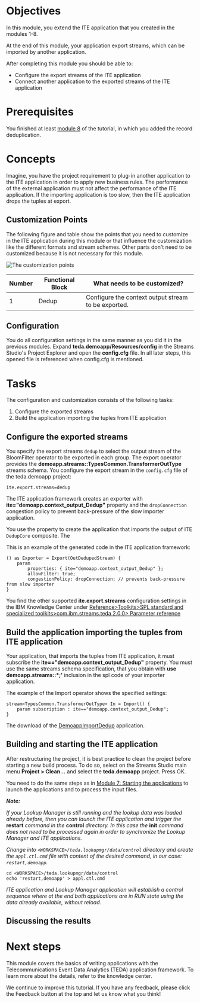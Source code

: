 <!--(
---
layout: docs
title:  Module 12 - Export streams
description:  Export streams of the ITE application
weight:  22
---
)-->
# Objectives

In this module, you extend the ITE application that you created in the modules 1-8.

At the end of this module, your application export streams, which can be imported by another application.

After completing this module you should be able to:

* Configure the export streams of the ITE application
* Connect another application to the exported streams of the ITE application

# Prerequisites

You finished at least [module 8](http://ibmstreams.github.io/streamsx.tutorial.teda/docs/2.0.0/Module-8/) of the tutorial, in which you added the record deduplication.

# Concepts

Imagine, you have the project requirement to plug-in another application to the ITE application in order to apply new business rules. The performance of the external application must not affect the performance of the ITE application. If the importing application is too slow, then the ITE application drops the tuples at export.

## Customization Points

The following figure and table show the points that you need to customize in the ITE application during this module or that influence the customization like the different formats and stream schemes. Other parts don't need to be customized because it is not necessary for this module.

<img src="/streamsx.tutorial.teda/images/2.0.0/module-12/Architecture.png" alt="The customization points"/>

|    Number    |    Functional Block                     |    What needs to be customized?                                                                                                                |
|--------------|-----------------------------------------|------------------------------------------------------------------------------------------------------------------------------------------------|
|    1         |    Dedup                                |    Configure the context output stream to be exported.|


## Configuration

You do all configuration settings in the same manner as you did it in the previous modules. Expand **teda.demoapp/Resources/config** in the Streams Studio's Project Explorer and open the **config.cfg** file. In all later steps, this opened file is referenced when config.cfg is mentioned.

# Tasks

The configuration and customization consists of the following tasks:

1. Configure the exported streams
2. Build the application importing the tuples from ITE application

## Configure the exported streams

You specify the export streams `dedup` to select the output stream of the BloomFilter operator to be exported in each group. The export operator provides the **demoapp.streams::TypesCommon.TransformerOutType** streams schema. You configure the export stream in the `config.cfg` file of the teda.demoapp project:

    ite.export.streams=dedup
    
The ITE application framework creates an exporter with **ite="demoapp.context_output_Dedup"** property and the `dropConnection` congestion policy to prevent back-pressure of the slow importer application. 

You use the property to create the application that imports the output of ITE `DedupCore` composite. The 

This is an example of the generated code in the ITE application framework:
    
    () as Exporter = Export(OutDedupedStream) {
        param
    		properties: { ite="demoapp.context_output_Dedup" };
    		allowFilter: true;
    		congestionPolicy: dropConnection; // prevents back-pressure from slow importer 
	}

You find the other supported **ite.export.streams** configuration settings in the IBM Knowledge Center under [Reference>Toolkits>SPL standard and specialized toolkits>com.ibm.streams.teda 2.0.0> Parameter reference](http://www.ibm.com/support/knowledgecenter/SSCRJU_4.2.0/com.ibm.streams.toolkits.doc/spldoc/dita/tk$com.ibm.streams.teda/tk$com.ibm.streams.teda$184.html)

## Build the application importing the tuples from ITE application

Your application, that imports the tuples from ITE application, it must subscribe the **ite=="demoapp.context_output_Dedup"** property.
You must use the same streams schema specification, that you obtain with **use demoapp.streams::*;'** inclusion in the spl code of your importer application.

The example of the Import operator shows the specified settings:

	stream<TypesCommon.TransformerOutType> In = Import() {
		param subscription : ite=="demoapp.context_output_Dedup";
	}

The download of the [DemoappImportDedup](DemoappImportDedup.spl) application.

## Building and starting the ITE application

After restructuring the project, it is best practice to clean the project before starting a new build process. To do so, select on the Streams Studio main menu **Project > Clean…** and select the **teda.demoapp** project. Press OK.

You need to do the same steps as in [Module 7: Starting the applications](http://ibmstreams.github.io/streamsx.tutorial.teda/docs/2.0.0/Module-7/#starting-the-applications) to launch the applications and to process the input files.

***Note:***

*If your Lookup Manager is still running and the lookup data was loaded already before, then you can launch the ITE application and trigger the* **restart** *command in the* **control** *directory. In this case the* **init** *command does not need to be processed again in order to synchronize the Lookup Manager and ITE applications.*

*Change into `<WORKSPACE>/teda.lookupmgr/data/control` directory and create the `appl.ctl.cmd` file with content of the
desired command, in our case: `restart,demoapp`.*

    cd <WORKSPACE>/teda.lookupmgr/data/control
    echo 'restart,demoapp' > appl.ctl.cmd

*ITE application and Lookup Manager application will establish a control sequence where at the end both applications are in RUN state using the data already available, without reload.*

## Discussing the results



# Next steps

This module covers the basics of writing applications with the Telecommunications Event Data Analytics (TEDA) application framework. To learn more about the details, refer to the knowledge center.

We continue to improve this tutorial.
If you have any feedback, please click the Feedback button at the top and let us know what you think!
